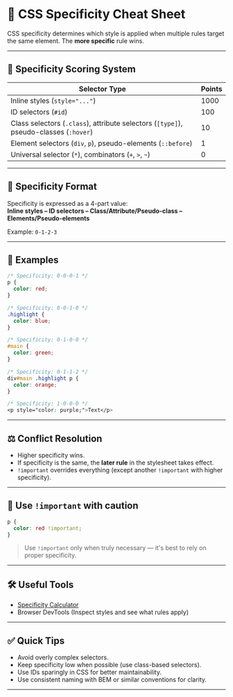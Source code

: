 # 🎯 CSS Specificity Cheat Sheet

CSS specificity determines which style is applied when multiple rules target the same element. The **more specific** rule wins.

---

## 🔢 Specificity Scoring System

| Selector Type                                                                         | Points |
| ------------------------------------------------------------------------------------- | ------ |
| Inline styles (`style="..."`)                                                         | 1000   |
| ID selectors (`#id`)                                                                  | 100    |
| Class selectors (`.class`), attribute selectors (`[type]`), pseudo-classes (`:hover`) | 10     |
| Element selectors (`div`, `p`), pseudo-elements (`::before`)                          | 1      |
| Universal selector (`*`), combinators (`+`, `>`, `~`)                                 | 0      |

---

## 🧮 Specificity Format

Specificity is expressed as a 4-part value:  
**Inline styles – ID selectors – Class/Attribute/Pseudo-class – Elements/Pseudo-elements**

Example: `0-1-2-3`

---

## 🧪 Examples

```css
/* Specificity: 0-0-0-1 */
p {
  color: red;
}

/* Specificity: 0-0-1-0 */
.highlight {
  color: blue;
}

/* Specificity: 0-1-0-0 */
#main {
  color: green;
}

/* Specificity: 0-1-1-2 */
div#main .highlight p {
  color: orange;
}

/* Specificity: 1-0-0-0 */
<p style="color: purple;">Text</p>
```

---

## ⚖️ Conflict Resolution

- Higher specificity wins.
- If specificity is the same, the **later rule** in the stylesheet takes effect.
- `!important` overrides everything (except another `!important` with higher specificity).

---

## 🚫 Use `!important` with caution

```css
p {
  color: red !important;
}
```

> Use `!important` only when truly necessary — it's best to rely on proper specificity.

---

## 🛠️ Useful Tools

- [Specificity Calculator](https://specificity.keegan.st/)
- Browser DevTools (Inspect styles and see what rules apply)

---

## ✅ Quick Tips

- Avoid overly complex selectors.
- Keep specificity low when possible (use class-based selectors).
- Use IDs sparingly in CSS for better maintainability.
- Use consistent naming with BEM or similar conventions for clarity.

---
